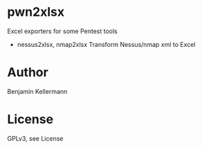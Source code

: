 # pwn2xlsx
Excel exporters for some Pentest tools

* nessus2xlsx, nmap2xlsx
  Transform Nessus/nmap xml to Excel

# Author
Benjamin Kellermann

# License
GPLv3, see License
